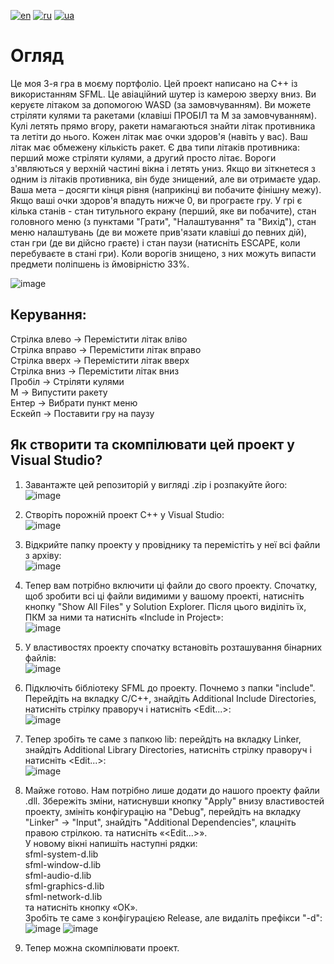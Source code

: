 [![en](https://img.shields.io/badge/Language-English-red.svg)](https://github.com/demianblogan/Game_4-Aircraft_Shooter/blob/main/README.md)
[![ru](https://img.shields.io/badge/Language-Russian-blue.svg)](https://github.com/demianblogan/Game_4-Aircraft_Shooter/blob/main/README.ru.md)
[![ua](https://img.shields.io/badge/Language-Ukrainian-green.svg)](https://github.com/demianblogan/Game_4-Aircraft_Shooter/blob/main/README.ua.md)

# **Огляд**<br />
Це моя 3-я гра в моєму портфоліо. Цей проект написано на C++ із використанням SFML. Це авіаційний шутер із камерою зверху вниз. Ви керуєте літаком за допомогою WASD (за замовчуванням). Ви можете стріляти кулями та ракетами (клавіші ПРОБІЛ та М за замовчуванням). Кулі летять прямо вгору, ракети намагаються знайти літак противника та летіти до нього. Кожен літак має очки здоров'я (навіть у вас). Ваш літак має обмежену кількість ракет. Є два типи літаків противника: перший може стріляти кулями, а другий просто літає. Вороги з'являються у верхній частині вікна і летять униз. Якщо ви зіткнетеся з одним із літаків противника, він буде знищений, але ви отримаєте удар. Ваша мета – досягти кінця рівня (наприкінці ви побачите фінішну межу). Якщо ваші очки здоров'я впадуть нижче 0, ви програєте гру. У грі є кілька станів - стан титульного екрану (перший, яке ви побачите), стан головного меню (з пунктами "Грати", "Налаштування" та "Вихід"), стан меню налаштувань (де ви можете прив'язати клавіші до певних дій), стан гри (де ви дійсно граєте) і стан паузи (натисніть ESCAPE, коли перебуваєте в стані гри). Коли ворогів знищено, з них можуть випасти предмети поліпшень із ймовірністю 33%.

![image](https://github.com/demianblogan/Game_4-Aircraft_Shooter/assets/105989117/7861bf1a-6aed-4984-b622-1c11ea5dc7c2)

## **Керування:**<br />
Стрілка влево -> Перемістити літак вліво<br />
Стрілка вправо -> Перемістити літак вправо<br />
Стрілка вверх -> Перемістити літак вверх<br />
Стрілка вниз -> Перемістити літак вниз<br />
Пробіл -> Стріляти кулями<br />
M -> Випустити ракету<br />
Ентер -> Вибрати пункт меню<br />
Ескейп -> Поставити гру на паузу<br />

## **Як створити та скомпілювати цей проект у Visual Studio?**<br />
1. Завантажте цей репозиторій у вигляді .zip і розпакуйте його:<br />
![image](https://github.com/demianblogan/Game_4-Aircraft_Shooter/assets/105989117/536db98f-b1bd-40c9-983d-b31e1f2e235d)

2. Створіть порожній проект C++ у Visual Studio:<br />
![image](https://github.com/demianblogan/Game_4-Aircraft_Shooter/assets/105989117/f2da9908-e3c8-4840-bc92-62e61c981350)

3. Відкрийте папку проекту у провіднику та перемістіть у неї всі файли з архіву:<br />
![image](https://github.com/demianblogan/Game_4-Aircraft_Shooter/assets/105989117/b01abf94-3866-45ca-86f6-a391e0669594)

4. Тепер вам потрібно включити ці файли до свого проекту. Спочатку, щоб зробити всі ці файли видимими у вашому проекті, натисніть кнопку "Show All Files" у Solution Explorer. Після цього виділіть їх, ПКМ за ними та натисніть «Include in Project»:<br />
![image](https://github.com/demianblogan/Game_4-Aircraft_Shooter/assets/105989117/cc97cdb1-4229-4360-a4e2-585e5eee5149)

5. У властивостях проекту спочатку встановіть розташування бінарних файлів:<br />
![image](https://github.com/demianblogan/Game_4-Aircraft_Shooter/assets/105989117/eb8f3659-4cc5-4ca4-af5e-f0b2745aeec8)

6. Підключіть бібліотеку SFML до проекту. Почнемо з папки "include". Перейдіть на вкладку C/C++, знайдіть Additional Include Directories, натисніть стрілку праворуч і натисніть <Edit...>:<br />
![image](https://github.com/demianblogan/Game_4-Aircraft_Shooter/assets/105989117/cb80df18-c8eb-45de-9b49-aba7b8734c6e)

7. Тепер зробіть те саме з папкою lib: перейдіть на вкладку Linker, знайдіть Additional Library Directories, натисніть стрілку праворуч і натисніть <Edit...>:<br />
![image](https://github.com/demianblogan/Game_4-Aircraft_Shooter/assets/105989117/dbaa2397-b082-433f-94de-e9ceeb1836f2)

8. Майже готово. Нам потрібно лише додати до нашого проекту файли .dll. Збережіть зміни, натиснувши кнопку "Apply" внизу властивостей проекту, змініть конфігурацію на "Debug", перейдіть на вкладку "Linker" -> "Input", знайдіть "Additional Dependencies", клацніть правою стрілкою. та натисніть «<Edit...>».<br />
У новому вікні напишіть наступні рядки:<br />
sfml-system-d.lib<br />
sfml-window-d.lib<br />
sfml-audio-d.lib<br />
sfml-graphics-d.lib<br />
sfml-network-d.lib<br />
та натисніть кнопку «ОК».<br />
Зробіть те саме з конфігурацією Release, але видаліть префікси "-d":<br />
![image](https://github.com/demianblogan/Game_4-Aircraft_Shooter/assets/105989117/9d14f17b-bbf7-4705-81c1-8ef652ce94ea)
![image](https://github.com/demianblogan/Game_4-Aircraft_Shooter/assets/105989117/e87c4240-74da-4121-a74b-ba35a7bbc186)

9. Тепер можна скомпілювати проект.
